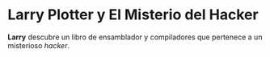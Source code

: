 # Larry Plotter y El Misterio del Hacker

**Larry** descubre un libro de ensamblador y compiladores que pertenece a un misterioso *hacker*.